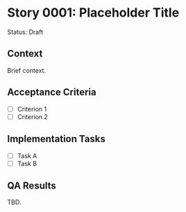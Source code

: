 # Story 0001: Placeholder Title

Status: Draft

## Context

Brief context.

## Acceptance Criteria

- [ ] Criterion 1
- [ ] Criterion 2

## Implementation Tasks

- [ ] Task A
- [ ] Task B

## QA Results

TBD.
